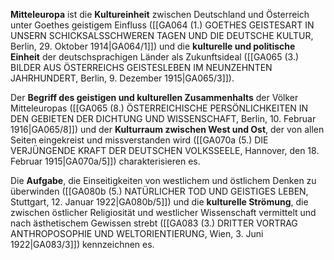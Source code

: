 
**Mitteleuropa** ist die **Kultureinheit** zwischen Deutschland und Österreich unter Goethes geistigem Einfluss ([[GA064 (1.) GOETHES GEISTESART IN UNSERN SCHICKSALSSCHWEREN TAGEN UND DIE DEUTSCHE KULTUR, Berlin, 29. Oktober 1914|GA064/1]]) und die **kulturelle und politische Einheit** der deutschsprachigen Länder als Zukunftsideal ([[GA065 (3.) BILDER AUS ÖSTERREICHS GEISTESLEBEN IM NEUNZEHNTEN JAHRHUNDERT, Berlin, 9. Dezember 1915|GA065/3]]).

Der **Begriff des geistigen und kulturellen Zusammenhalts** der Völker Mitteleuropas ([[GA065 (8.) ÖSTERREICHISCHE PERSÖNLICHKEITEN IN DEN GEBIETEN DER DICHTUNG UND WISSENSCHAFT, Berlin, 10. Februar 1916|GA065/8]]) und der **Kulturraum zwischen West und Ost**, der von allen Seiten eingekreist und missverstanden wird ([[GA070a (5.) DIE VERJÜNGENDE KRAFT DER DEUTSCHEN VOLKSSEELE, Hannover, den 18. Februar 1915|GA070a/5]]) charakterisieren es.

Die **Aufgabe**, die Einseitigkeiten von westlichem und östlichem Denken zu überwinden ([[GA080b (5.) NATÜRLICHER TOD UND GEISTIGES LEBEN, Stuttgart, 12. Januar 1922|GA080b/5]]) und die **kulturelle Strömung**, die zwischen östlicher Religiosität und westlicher Wissenschaft vermittelt und nach ästhetischem Gewissen strebt ([[GA083 (3.) DRITTER VORTRAG ANTHROPOSOPHIE UND WELTORIENTIERUNG, Wien, 3. Juni 1922|GA083/3]]) kennzeichnen es.
